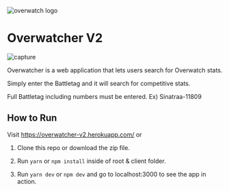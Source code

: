 ![overwatch logo](https://1000logos.net/wp-content/uploads/2018/01/overwatch-logo.png)

# Overwatcher V2

![capture](https://user-images.githubusercontent.com/28583016/43613343-e631101c-9663-11e8-9ed7-dbfccd88f91b.PNG)

Overwatcher is a web application that lets users search for Overwatch stats.

Simply enter the Battletag and it will search for competitive stats.

Full Battletag including numbers must be entered. Ex) Sinatraa-11809

## How to Run

Visit https://overwatcher-v2.herokuapp.com/ or

1. Clone this repo or download the zip file.

2. Run `yarn` or `npm install` inside of root & client folder.

3. Run `yarn dev` or `npm dev` and go to localhost:3000 to see the app in action.
